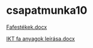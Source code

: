 # csapatmunka10

[Fafestékek.docx](https://github.com/JelencsityMiklous/csapatmunka10/files/10083546/Fafestekek.docx)

[IKT fa anyagok leírása.docx](https://github.com/JelencsityMiklous/csapatmunka10/files/10091619/IKT.fa.anyagok.leirasa.docx)

